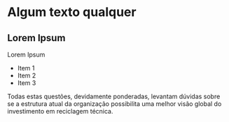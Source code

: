# Algum texto qualquer

## Lorem Ipsum
Lorem Ipsum

- Item 1
- Item 2
- Item 3

Todas estas questões, devidamente ponderadas, levantam dúvidas sobre se a estrutura atual da organização possibilita uma melhor visão global do investimento em reciclagem técnica.
